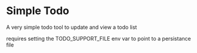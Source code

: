 # Simple Todo
A very simple todo tool to update and view a todo list

requires setting the TODO_SUPPORT_FILE env var to point to a persistance file
